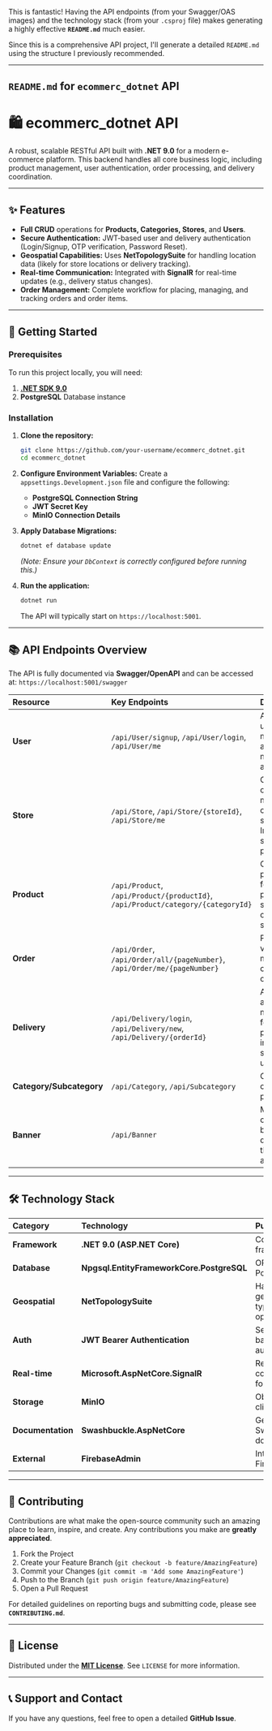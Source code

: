This is fantastic\! Having the API endpoints (from your Swagger/OAS images) and the technology stack (from your `.csproj` file) makes generating a highly effective **`README.md`** much easier.

Since this is a comprehensive API project, I'll generate a detailed `README.md` using the structure I previously recommended.

-----

## `README.md` for `ecommerc_dotnet` API

# 🛍️ ecommerc\_dotnet API

[](https://dotnet.microsoft.com/en-us/download/dotnet/9.0)
[](https://www.google.com/search?q=/swagger/v1/swagger.json)
[](https://www.postgresql.org/)

A robust, scalable RESTful API built with **.NET 9.0** for a modern e-commerce platform. This backend handles all core business logic, including product management, user authentication, order processing, and delivery coordination.

-----

## ✨ Features

  * **Full CRUD** operations for **Products, Categories, Stores**, and **Users**.
  * **Secure Authentication:** JWT-based user and delivery authentication (Login/Signup, OTP verification, Password Reset).
  * **Geospatial Capabilities:** Uses **NetTopologySuite** for handling location data (likely for store locations or delivery tracking).
  * **Real-time Communication:** Integrated with **SignalR** for real-time updates (e.g., delivery status changes).
  * **Order Management:** Complete workflow for placing, managing, and tracking orders and order items.

-----

## 🚀 Getting Started

### Prerequisites

To run this project locally, you will need:

1.  **[.NET SDK 9.0](https://dotnet.microsoft.com/en-us/download/dotnet/9.0)**
2.  **PostgreSQL** Database instance

### Installation

1.  **Clone the repository:**

    ```bash
    git clone https://github.com/your-username/ecommerc_dotnet.git
    cd ecommerc_dotnet
    ```

2.  **Configure Environment Variables:**
    Create a `appsettings.Development.json` file and configure the following:

      * **PostgreSQL Connection String**
      * **JWT Secret Key**
      * **MinIO Connection Details**

3.  **Apply Database Migrations:**

    ```bash
    dotnet ef database update
    ```

    *(Note: Ensure your `DbContext` is correctly configured before running this.)*

4.  **Run the application:**

    ```bash
    dotnet run
    ```

    The API will typically start on `https://localhost:5001`.

-----

## 📚 API Endpoints Overview

The API is fully documented via **Swagger/OpenAPI** and can be accessed at: `https://localhost:5001/swagger`

| Resource | Key Endpoints | Description |
| :--- | :--- | :--- |
| **User** | `/api/User/signup`, `/api/User/login`, `/api/User/me` | Authentication, user profile management, address management, and OTP flow. |
| **Store** | `/api/Store`, `/api/Store/{storeId}`, `/api/Store/me` | CRUD operations for managing e-commerce stores. Includes status patching. |
| **Product** | `/api/Product`, `/api/Product/{productId}`, `/api/Product/category/{categoryId}` | Core CRUD for products, fetching products by store, category, or subcategory. |
| **Order** | `/api/Order`, `/api/Order/all/{pageNumber}`, `/api/Order/me/{pageNumber}` | Placing, viewing, and managing customer orders. |
| **Delivery** | `/api/Delivery/login`, `/api/Delivery/new`, `/api/Delivery/{orderId}` | Authentication and management for delivery personnel, including status updates. |
| **Category/Subcategory** | `/api/Category`, `/api/Subcategory` | CRUD for organizing products. |
| **Banner** | `/api/Banner` | Management of promotional banners displayed in the application. |

-----

## 🛠️ Technology Stack

| Category | Technology | Purpose |
| :--- | :--- | :--- |
| **Framework** | **.NET 9.0 (ASP.NET Core)** | Core application framework. |
| **Database** | **Npgsql.EntityFrameworkCore.PostgreSQL** | ORM for PostgreSQL. |
| **Geospatial** | **NetTopologySuite** | Handling geographical data types and operations. |
| **Auth** | **JWT Bearer Authentication** | Secure token-based authentication. |
| **Real-time** | **Microsoft.AspNetCore.SignalR** | Real-time communication for updates. |
| **Storage** | **MinIO** | Object storage client for assets. |
| **Documentation** | **Swashbuckle.AspNetCore** | Generates the Swagger/OpenAPI documentation. |
| **External** | **FirebaseAdmin** | Integration with Firebase services. |

-----

## 🤝 Contributing

Contributions are what make the open-source community such an amazing place to learn, inspire, and create. Any contributions you make are **greatly appreciated**.

1.  Fork the Project
2.  Create your Feature Branch (`git checkout -b feature/AmazingFeature`)
3.  Commit your Changes (`git commit -m 'Add some AmazingFeature'`)
4.  Push to the Branch (`git push origin feature/AmazingFeature`)
5.  Open a Pull Request

For detailed guidelines on reporting bugs and submitting code, please see **`CONTRIBUTING.md`**.

-----

## 📄 License

Distributed under the **[MIT License](https://www.google.com/search?q=LICENSE)**. See `LICENSE` for more information.

-----

## 📞 Support and Contact

If you have any questions, feel free to open a detailed **GitHub Issue**.